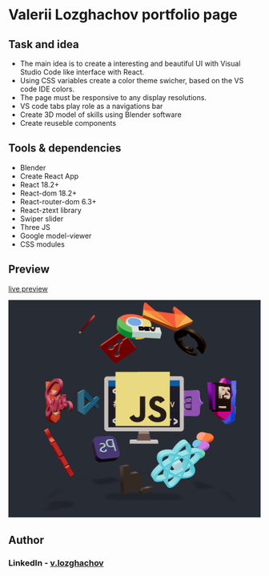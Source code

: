 # Valerii Lozghachov portfolio page

## Task and idea

- The main idea is to create a interesting and beautiful UI with Visual Studio Code like interface with React.
- Using CSS variables create a color theme swicher, based on the VS code IDE colors.
- The page must be responsive to any display resolutions.
- VS code tabs play role as a navigations bar
- Create 3D model of skills using Blender software
- Create reuseble components

## Tools & dependencies

- Blender
- Create React App
- React 18.2+
- React-dom 18.2+
- React-router-dom 6.3+
- React-ztext library
- Swiper slider
- Three JS
- Google model-viewer
- CSS modules

## Preview

[live preview](https://valerii-frontend.github.io/portfolio-react/)

![](./src/components/Model/poster.png)

## Author

### LinkedIn - [v.lozghachov](https://www.linkedin.com/feed/)
